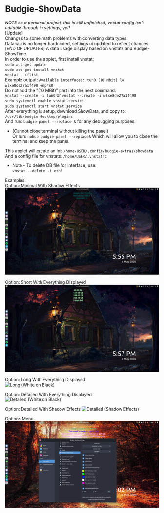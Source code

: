 # Budgie-ShowData
*NOTE as a personal project, this is still unfinished, vnstat config isn't editable through in settings, yet!*  
[Update]  
Changes to some math problems with converting data types.  
Datacap is no longer hardcoded, settings ui updated to reflect changes.  
[END OF UPDATES]
A data usage display based on vnstats and Budgie-ShowTime.  
In order to use the applet, first install vnstat:  
`sudo apt-get update`  
`sudo apt-get install vnstat`  
`vnstat --iflist`  
Example output: `Available interfaces: tun0 (10 Mbit) lo wlxe8de27a1f498 enp4s0`  
Do not add the "(10 MBit)" part into the next command.  
`vnstat --create -i tun0` or `vnstat --create -i wlxe8de27a1f498`  
`sudo systemctl enable vnstat.service`  
`sudo systemctl start vnstat.service`  
After everything is setup, download ShowData, and copy to:  
`/usr/lib/budgie-desktop/plugins`  
And run:
`budgie-panel --replace &` for any debugging purposes.  
* (Cannot close terminal without killing the panel)  
Or run:
`nohup budgie-panel --replace&`
Which will allow you to close the terminal and keep the panel.
  
This applet will create an ini: `/home/USER/.config/budgie-extras/showdata`  
And a config file for vnstats: `/home/USER/.vnstatrc`  
  
  
* Note - To delete DB file for interface, use:  
`vnstat --delete -i eth0`  

Examples:  
Option: Minimal With Shadow Effects  
![Minimal (Shadow Effects)](Example_minimal_shadow.png)  
  
Option: Short With Everything Displayed  
![Short (Shadow Effects)](Example_short_all.png)  
  
Option: Long With Everything Displayed  
![Long (White on Black)](Example_long_all.png)  
  
Option: Detailed With Everything Displayed  
![Detailed (White on Black)](Example_detailed.png) 
  
Option: Detailed With Shadow Effects 
![Detailed (Shadow Effects)](Example_detailed_shadow.png) 
  
Options Menu  
![Detailed (With Options)](Example_options.png)
